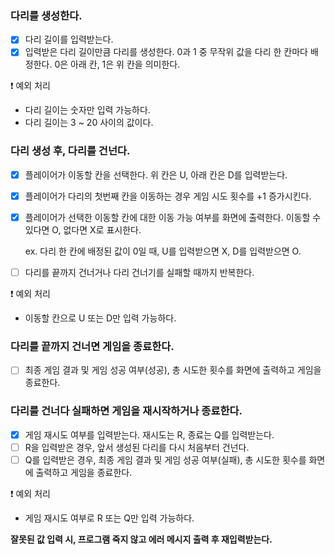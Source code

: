 ### 다리를 생성한다.
- [X] 다리 길이를 입력받는다.
- [X] 입력받은 다리 길이만큼 다리를 생성한다. 0과 1 중 무작위 값을 다리 한 칸마다 배정한다. 0은 아래 칸, 1은 위 칸을 의미한다.

❗ 예외 처리
- 다리 길이는 숫자만 입력 가능하다.
- 다리 길이는 3 ~ 20 사이의 값이다.

### 다리 생성 후, 다리를 건넌다.
- [X] 플레이어가 이동할 칸을 선택한다. 위 칸은 U, 아래 칸은 D를 입력받는다.
- [X] 플레이어가 다리의 첫번째 칸을 이동하는 경우 게임 시도 횟수를 +1 증가시킨다.
- [X] 플레이어가 선택한 이동할 칸에 대한 이동 가능 여부를 화면에 출력한다. 이동할 수 있다면 O, 없다면 X로 표시한다.

    ex. 다리 한 칸에 배정된 값이 0일 때, U를 입력받으면 X, D를 입력받으면 O.
- [ ] 다리를 끝까지 건너거나 다리 건너기를 실패할 때까지 반복한다.

❗ 예외 처리
- 이동할 칸으로 U 또는 D만 입력 가능하다.

### 다리를 끝까지 건너면 게임을 종료한다.
- [ ] 최종 게임 결과 및 게임 성공 여부(성공), 총 시도한 횟수를 화면에 출력하고 게임을 종료한다.

### 다리를 건너다 실패하면 게임을 재시작하거나 종료한다.
- [X] 게임 재시도 여부를 입력받는다. 재시도는 R, 종료는 Q를 입력받는다.
- [ ] R을 입력받은 경우, 앞서 생성된 다리를 다시 처음부터 건넌다.
- [ ] Q를 입력받은 경우, 최종 게임 결과 및 게임 성공 여부(실패), 총 시도한 횟수를 화면에 출력하고 게임을 종료한다.

❗ 예외 처리
- 게임 재시도 여부로 R 또는 Q만 입력 가능하다.

**잘못된 값 입력 시, 프로그램 죽지 않고 에러 메시지 출력 후 재입력받는다.**